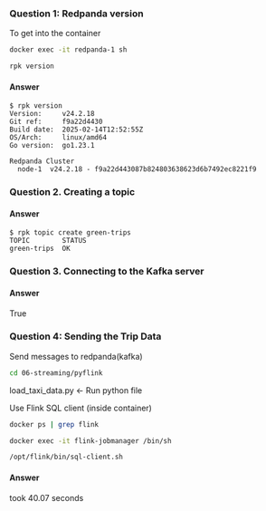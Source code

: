 ### Question 1: Redpanda version

To get into the container
```bash
docker exec -it redpanda-1 sh
```

```bash
rpk version
```

#### Answer
```
$ rpk version
Version:     v24.2.18
Git ref:     f9a22d4430
Build date:  2025-02-14T12:52:55Z
OS/Arch:     linux/amd64
Go version:  go1.23.1

Redpanda Cluster
  node-1  v24.2.18 - f9a22d443087b824803638623d6b7492ec8221f9
```


### Question 2. Creating a topic

#### Answer
```
$ rpk topic create green-trips              
TOPIC        STATUS
green-trips  OK
```


### Question 3. Connecting to the Kafka server

#### Answer
True


### Question 4: Sending the Trip Data

Send messages to redpanda(kafka)
```bash
cd 06-streaming/pyflink
```

load_taxi_data.py <- Run python file


Use Flink SQL client (inside container)
```bash
docker ps | grep flink

docker exec -it flink-jobmanager /bin/sh

/opt/flink/bin/sql-client.sh

```

#### Answer
took 40.07 seconds
